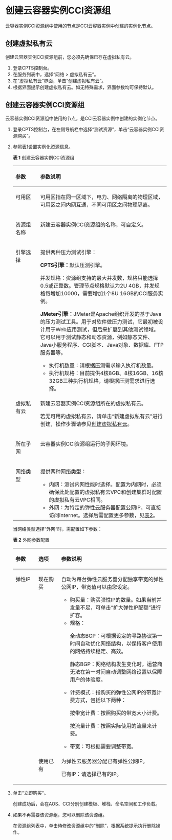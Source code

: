 # 创建云容器实例CCI资源组<a name="cpts_01_0054"></a>

云容器实例CCI资源组中使用的节点是CCI云容器实例中创建的实例化节点。

## 创建虚拟私有云<a name="section975319475587"></a>

创建云容器实例CCI资源组前，您必须先确保已存在虚拟私有云。

1.  登录CPTS控制台。
2.  在服务列表中，选择“网络 \> 虚拟私有云”。
3.  在“虚拟私有云”界面，单击“创建虚拟私有云”。
4.  根据界面提示创建虚拟私有云。如无特殊需求，界面参数均可保持默认。

## 创建云容器实例CCI资源组<a name="section1930819114541"></a>

云容器实例CCI资源组中使用的节点，是CCI云容器实例中创建的实例化节点。

1.  登录CPTS控制台，在左侧导航栏中选择“测试资源”，单击“云容器实例CCI资源购买“。
2.  参照[表1](#table5854195819284)设置实例化资源信息。

    **表 1**  创建云容器实例CCI资源组

    <a name="table5854195819284"></a>
    <table><thead align="left"><tr id="row1085216581283"><th class="cellrowborder" valign="top" width="16.09%" id="mcps1.2.3.1.1"><p id="p3852205819289"><a name="p3852205819289"></a><a name="p3852205819289"></a>参数</p>
    </th>
    <th class="cellrowborder" valign="top" width="83.91%" id="mcps1.2.3.1.2"><p id="p3852185812819"><a name="p3852185812819"></a><a name="p3852185812819"></a>参数说明</p>
    </th>
    </tr>
    </thead>
    <tbody><tr id="row385245862819"><td class="cellrowborder" valign="top" width="16.09%" headers="mcps1.2.3.1.1 "><p id="p432974591"><a name="p432974591"></a><a name="p432974591"></a>可用区</p>
    </td>
    <td class="cellrowborder" valign="top" width="83.91%" headers="mcps1.2.3.1.2 "><p id="p11450171631117"><a name="p11450171631117"></a><a name="p11450171631117"></a><span>可用区指在同一区域下，电力、网络隔离的物理区域，可用区之间内网互通，不同可用区之间物理隔离。</span></p>
    </td>
    </tr>
    <tr id="row128531158122817"><td class="cellrowborder" valign="top" width="16.09%" headers="mcps1.2.3.1.1 "><p id="p102877175919"><a name="p102877175919"></a><a name="p102877175919"></a>资源组名称</p>
    </td>
    <td class="cellrowborder" valign="top" width="83.91%" headers="mcps1.2.3.1.2 "><p id="p72613718595"><a name="p72613718595"></a><a name="p72613718595"></a>新建云容器实例CCI资源组的名称，可自定义。</p>
    </td>
    </tr>
    <tr id="row122947916144"><td class="cellrowborder" valign="top" width="16.09%" headers="mcps1.2.3.1.1 "><p id="p179645913419"><a name="p179645913419"></a><a name="p179645913419"></a>引擎选择</p>
    </td>
    <td class="cellrowborder" valign="top" width="83.91%" headers="mcps1.2.3.1.2 "><p id="p141361930102514"><a name="p141361930102514"></a><a name="p141361930102514"></a>提供两种压力测试引擎：</p>
    <p id="p7377173342018"><a name="p7377173342018"></a><a name="p7377173342018"></a><strong id="b1084211477203"><a name="b1084211477203"></a><a name="b1084211477203"></a>CPTS引擎：</strong>默认压测引擎。</p>
    <p id="p2963184881619"><a name="p2963184881619"></a><a name="p2963184881619"></a>并发规格：资源组支持的最大并发数，规格只能选择0.5或正整数。管理节点规格默认为2U 4GB，并发规格每增加10000，需要增加1个8U 16GB的CCI服务实例。</p>
    <div class="p" id="p163772033172012"><a name="p163772033172012"></a><a name="p163772033172012"></a><strong id="b1833205112013"><a name="b1833205112013"></a><a name="b1833205112013"></a>JMeter引擎：</strong>JMeter是Apache组织开发的基于Java的压力测试工具。用于对软件做压力测试，它最初被设计用于Web应用测试，但后来扩展到其他测试领域。 它可以用于测试静态和动态资源，例如静态文件、Java小服务程序、CGI脚本、Java对象、数据库、FTP服务器等。<a name="ul1248219962013"></a><a name="ul1248219962013"></a><ul id="ul1248219962013"><li>执行机数量：请根据压测需求输入执行机数量。</li><li>执行机规格：目前提供4核8GB、8核16GB、16核32GB三种执行机规格，请根据压测需求进行选择。</li></ul>
    </div>
    </td>
    </tr>
    <tr id="row56225325594"><td class="cellrowborder" valign="top" width="16.09%" headers="mcps1.2.3.1.1 "><p id="p17623123216599"><a name="p17623123216599"></a><a name="p17623123216599"></a>虚拟私有云</p>
    </td>
    <td class="cellrowborder" valign="top" width="83.91%" headers="mcps1.2.3.1.2 "><p id="p1639155915560"><a name="p1639155915560"></a><a name="p1639155915560"></a>新建云容器实例CCI资源组所在的虚拟私有云。</p>
    <p id="p46241332175913"><a name="p46241332175913"></a><a name="p46241332175913"></a>若无可用的虚拟私有云，请单击“新建虚拟私有云”进行创建，操作步骤请参见<a href="#section975319475587">创建虚拟私有云</a>。</p>
    </td>
    </tr>
    <tr id="row1462923925919"><td class="cellrowborder" valign="top" width="16.09%" headers="mcps1.2.3.1.1 "><p id="p19629163955917"><a name="p19629163955917"></a><a name="p19629163955917"></a>所在子网</p>
    </td>
    <td class="cellrowborder" valign="top" width="83.91%" headers="mcps1.2.3.1.2 "><p id="p2629193910595"><a name="p2629193910595"></a><a name="p2629193910595"></a>云容器实例CCI资源组运行的子网环境。</p>
    </td>
    </tr>
    <tr id="row966618368593"><td class="cellrowborder" valign="top" width="16.09%" headers="mcps1.2.3.1.1 "><p id="p9667636145919"><a name="p9667636145919"></a><a name="p9667636145919"></a>网络类型</p>
    </td>
    <td class="cellrowborder" valign="top" width="83.91%" headers="mcps1.2.3.1.2 "><p id="p1326523015265"><a name="p1326523015265"></a><a name="p1326523015265"></a>提供两种网络类型：</p>
    <a name="ul121514253265"></a><a name="ul121514253265"></a><ul id="ul121514253265"><li>内网：<span>测试内网性能时选择。配置为内网时，必须确保此处配置的虚拟私有云VPC和创建集群时配置的虚拟私有云VPC相同。</span></li><li>外网：<span>为特定的弹性云服务器配置公网IP，可直接访问Internet。</span>选择后需配置更多参数，见<a href="#table1497191593113">表2</a>。</li></ul>
    </td>
    </tr>
    </tbody>
    </table>

    当网络类型选择“外网“时，需配置如下参数：

    **表 2**  外网参数配置

    <a name="table1497191593113"></a>
    <table><thead align="left"><tr id="row16621134193113"><th class="cellrowborder" valign="top" width="14.879999999999999%" id="mcps1.2.4.1.1"><p id="p172661836173117"><a name="p172661836173117"></a><a name="p172661836173117"></a>参数</p>
    </th>
    <th class="cellrowborder" valign="top" width="14.84%" id="mcps1.2.4.1.2"><p id="p24014351014"><a name="p24014351014"></a><a name="p24014351014"></a>选项</p>
    </th>
    <th class="cellrowborder" valign="top" width="70.28%" id="mcps1.2.4.1.3"><p id="p1426613364318"><a name="p1426613364318"></a><a name="p1426613364318"></a>参数说明</p>
    </th>
    </tr>
    </thead>
    <tbody><tr id="row129801520316"><td class="cellrowborder" rowspan="2" valign="top" width="14.879999999999999%" headers="mcps1.2.4.1.1 "><p id="p1777874110282"><a name="p1777874110282"></a><a name="p1777874110282"></a>弹性IP</p>
    </td>
    <td class="cellrowborder" valign="top" width="14.84%" headers="mcps1.2.4.1.2 "><p id="p640114351600"><a name="p640114351600"></a><a name="p640114351600"></a>现在购买</p>
    </td>
    <td class="cellrowborder" valign="top" width="70.28%" headers="mcps1.2.4.1.3 "><p id="p838911514386"><a name="p838911514386"></a><a name="p838911514386"></a>自动为每台弹性云服务器分配独享带宽的弹性公网IP，带宽值可以由您设定。</p>
    <a name="ul950715121917"></a><a name="ul950715121917"></a><ul id="ul950715121917"><li>购买量：购买弹性IP的数量。如果当前并发量不足，可单击“扩大弹性IP配额”进行扩容。</li><li>规格：<p id="p028211815200"><a name="p028211815200"></a><a name="p028211815200"></a>全动态BGP：可根据设定的寻路协议第一时间自动优化网络结构，以保持客户使用的网络持续稳定、高效。</p>
    <p id="p132823810206"><a name="p132823810206"></a><a name="p132823810206"></a>静态BGP：网络结构发生变化时，运营商无法在第一时间自动调整网络设置以保障用户的体验度。</p>
    </li><li>计费模式：指购买的弹性公网IP的带宽计费方式，包括以下两种：<p id="p13583958152110"><a name="p13583958152110"></a><a name="p13583958152110"></a>按带宽计费：按照购买的带宽大小计费。</p>
    <p id="p10583125814215"><a name="p10583125814215"></a><a name="p10583125814215"></a>按流量计费：按照实际使用的流量来计费。</p>
    </li><li>带宽：可根据需要调整带宽。</li></ul>
    </td>
    </tr>
    <tr id="row119811583110"><td class="cellrowborder" valign="top" headers="mcps1.2.4.1.1 "><p id="p1240220351019"><a name="p1240220351019"></a><a name="p1240220351019"></a>使用已有</p>
    </td>
    <td class="cellrowborder" valign="top" headers="mcps1.2.4.1.2 "><p id="p20590118153616"><a name="p20590118153616"></a><a name="p20590118153616"></a>为弹性云服务器分配已有弹性公网IP。</p>
    <p id="p1162145915179"><a name="p1162145915179"></a><a name="p1162145915179"></a>已有IP：请选择已有的IP。</p>
    </td>
    </tr>
    </tbody>
    </table>

3.  单击“立即购买“。

    创建成功后，会在AOS、CCI分别创建模板、堆栈、命名空间和工作负载。

4.  如果不再需要该资源组，您可以删除该资源组。

    在资源组列表中，单击待修改资源组中的“删除”，根据系统提示执行删除操作。


